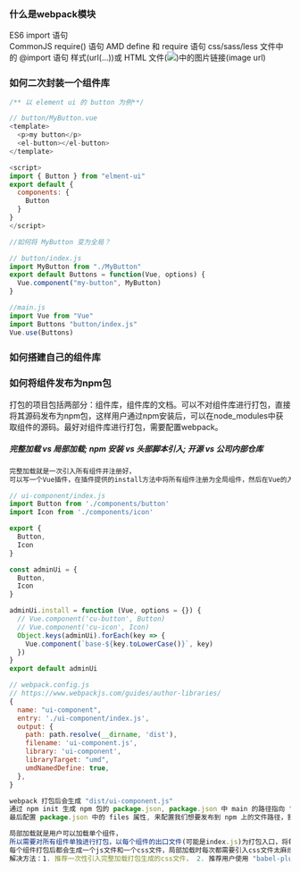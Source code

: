 ### 什么是webpack模块
ES6 import 语句  
CommonJS require() 语句
AMD define 和 require 语句
css/sass/less 文件中的 @import 语句
样式(url(...))或 HTML 文件(<img src=...>)中的图片链接(image url)

### 如何二次封装一个组件库
```js
/** 以 element ui 的 button 为例**/

// button/MyButton.vue
<template>
  <p>my button</p>
  <el-button></el-button>
</template>

<script>
import { Button } from "elment-ui"
export default {
  components: {
    Button
  }
}
</script>

//如何将 MyButton 变为全局？

// button/index.js
import MyButton from "./MyButton"
export default Buttons = function(Vue, options) {
  Vue.component("my-button", MyButton)
}

//main.js
import Vue from "Vue"
import Buttons "button/index.js"
Vue.use(Buttons)
```

### 如何搭建自己的组件库


### 如何将组件发布为npm包
打包的项目包括两部分：组件库，组件库的文档。可以不对组件库进行打包，直接将其源码发布为npm包，这样用户通过npm安装后，可以在node_modules中获取组件的源码。最好对组件库进行打包，需要配置webpack。
##### 完整加载 vs 局部加载; npm 安装 vs 头部脚本引入; 开源 vs 公司内部仓库
```js
完整加载就是一次引入所有组件并注册好，
可以写一个Vue插件，在插件提供的install方法中将所有组件注册为全局组件，然后在Vue的入口文件中使用Vue.use对插件进行安装。

// ui-component/index.js
import Button from './components/button'
import Icon from './components/icon'

export {
  Button,
  Icon
}

const adminUi = {
  Button,
  Icon
}

adminUi.install = function (Vue, options = {}) {
  // Vue.component('cu-button', Button)
  // Vue.component('cu-icon', Icon)
  Object.keys(adminUi).forEach(key => {
    Vue.component(`base-${key.toLowerCase()}`, key)
  })
}
export default adminUi

// webpack.config.js
// https://www.webpackjs.com/guides/author-libraries/
{
  name: "ui-component",
  entry: './ui-component/index.js',
  output: {
    path: path.resolve(__dirname, 'dist'),
    filename: 'ui-component.js',
    library: 'ui-component',
    libraryTarget: "umd",
    umdNamedDefine: true,
  },
}

webpack 打包后会生成 "dist/ui-component.js"
通过 npm init 生成 npm 包的 package.json, package.json 中 main 的路径指向 "dist/ui-component.js"。
最后配置 package.json 中的 files 属性, 来配置我们想要发布到 npm 上的文件路径，我们这里将用户引用我们的组件库可能用到的所有文件都放进来。

局部加载就是用户可以加载单个组件，
所以需要对所有组件单独进行打包，以每个组件的出口文件(可能是index.js)为打包入口，将每个组件都打包为一个模块放到dist中的lib文件夹。
每个组件打包后都会生成一个js文件和一个css文件，局部加载时每次都需要引入css文件太麻烦了，
解决方法：1. 推荐一次性引入完整加载打包生成的css文件， 2. 推荐用户使用 "babel-plugin-component"
```
